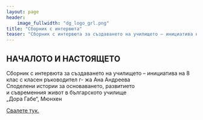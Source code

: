 ```yaml
---
layout: page
header:
    image_fullwidth: "dg_logo_grl.png"
title: "Сборник с интервюта"
teaser: "Сборник с интервюта за създаването на училището – инициатива на 8 клас с класен ръководител г- жа Ана Андреева"
---
```


## НАЧАЛОТО И НАСТОЯЩЕТО

Сборник с интервюта за създаването на училището – инициатива на 8 клас с класен ръководител г- жа Ана Андреева  
Споделени истории за основаването, развитието  
и съвременния живот в българското училище  
„Дора Габе“, Мюнхен  

<a href="/content/Intervuta.pdf" target="_blank">Свалете тук.</a>
